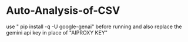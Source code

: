 # Auto-Analysis-of-CSV
use " pip install -q -U google-genai" before running and also replace the gemini api key in place of "AIPROXY KEY"
